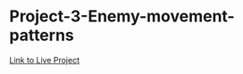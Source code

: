 # Project-3-Enemy-movement-patterns
[Link to Live Project](https://vinniecodes.github.io/Project-3-Enemy-movement-patterns/index.html)
